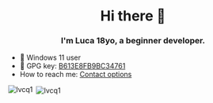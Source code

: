 <h1 align="center">Hi there 👋</h1>
<h3 align="center">I'm Luca 18yo, a beginner developer.</h3>

- :penguin: Windows 11 user
- :key: GPG key: [B613E8FB9BC34761](https://raw.githubusercontent.com/lvcq1/lvcq1/master/gpg.key)
- How to reach me: <a rel="me" href="https://lvcq1.github.io">Contact options</a>
<!-- - 📫 How to reach me: [me@lvcq.xyz](mailto:me@lvcq.xyz) -->
<p><img align="left" src="https://github-readme-stats.vercel.app/api/top-langs/?username=lvcq1&layout=compact&hide_border=true&theme=dark" alt="lvcq1" /></p>
<p>&nbsp;<img align="center" src="https://github-readme-stats.vercel.app/api?username=lvcq1&show_icons=true&hide_border=true&theme=dark" alt="lvcq1" /></p>
